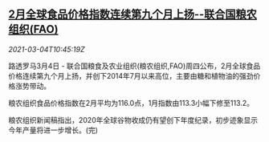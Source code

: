 <!--1614856994000-->
[2月全球食品价格指数连续第九个月上扬--联合国粮农组织(FAO)](https://cn.reuters.com/article/fao-global-feb-food-price-0304-idCNKCS2AW167)
------

<div><i>2021-03-04T10:45:19Z</i></div><p>路透罗马3月4日 - 联合国粮食及农业组织(粮农组织,FAO)周四公布，2月全球食品价格连续第九个月上扬，并创下2014年7月以来高位，主要由糖和植物油的强劲价格涨势带动。</p><p>粮农组织食品价格指数在2月平均为116.0点，1月指数由113.3小幅下修至113.2。</p><p>粮农组织新闻稿指出，2020年全球谷物收成仍有望创下年度纪录，初步迹象显示今年产量将进一步增长。(完)</p>
